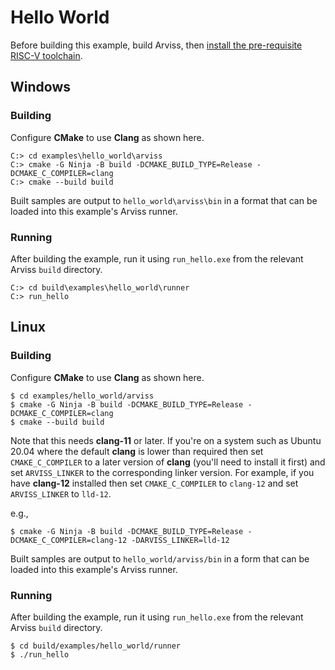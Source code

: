 # Hello World

Before building this example, build Arviss, then [install the pre-requisite RISC-V toolchain](../../README.md).

## Windows

### Building

Configure **CMake** to use **Clang** as shown here.

```
C:> cd examples\hello_world\arviss
C:> cmake -G Ninja -B build -DCMAKE_BUILD_TYPE=Release -DCMAKE_C_COMPILER=clang
C:> cmake --build build
```

Built samples are output to `hello_world\arviss\bin` in a format that can be loaded into this example's Arviss runner.

### Running

After building the example, run it using `run_hello.exe` from the relevant Arviss `build` directory.

```
C:> cd build\examples\hello_world\runner
C:> run_hello
```

## Linux

### Building

Configure **CMake** to use **Clang** as shown here.

```shell
$ cd examples/hello_world/arviss
$ cmake -G Ninja -B build -DCMAKE_BUILD_TYPE=Release -DCMAKE_C_COMPILER=clang
$ cmake --build build
```

Note that this needs **clang-11** or later. If you're on a system such as Ubuntu 20.04 where the default **clang** is
lower than required then set `CMAKE_C_COMPILER` to a later version of **clang** (you'll need to install it first) and
set `ARVISS_LINKER` to the corresponding linker version. For example, if you have **clang-12** installed then set
`CMAKE_C_COMPILER` to `clang-12` and set `ARVISS_LINKER` to `lld-12`.

e.g.,

```shell
$ cmake -G Ninja -B build -DCMAKE_BUILD_TYPE=Release -DCMAKE_C_COMPILER=clang-12 -DARVISS_LINKER=lld-12
```

Built samples are output to `hello_world/arviss/bin` in a form that can be loaded into this example's Arviss runner.

### Running

After building the example, run it using `run_hello.exe` from the relevant Arviss `build` directory.

```shell
$ cd build/examples/hello_world/runner
$ ./run_hello
```
